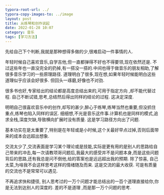 ```yaml
---
typora-root-url: ../
typora-copy-images-to: ../image
layout: post
title: 从练琴和创作说起
date: 2022-01-28 10:07
category: 音乐
tags: [学习方法]
---
```




先给自己下个判断,我就是那种想得多做的少,很难启动一件事情的人.



年轻时候自己喜欢音乐,自学吉他,但一直都弹得不好也不得要领,现在依然还是. 不过这些年也一直没完全的扔掉,有一搭没一搭的.中间也得于做音乐的朋友相助,了解很多音乐学习的一些原理路径. 道理明白了很多,现在想,如果年轻时候能明白这些道理似乎应该会好很多. 但回头一琢磨,好像也不对劲.



很多书也好,专家给出的结论都是高度总结出来的,可用于指定方向 ,却不能代替过程. 自己不断试错,思考,总结然后得出同样的结论的过程. 这决定深度.  



明明自己很喜欢音乐中的创作,却写的甚少,醉心于练琴,练琴当然也重要,但没抓住重点,练琴也陷入同样的误区.  细细想,不光是音乐这件事.计算机也是同样的模式,追求全栈,深度欠缺,导致横向扩展时没有质量.  这是学习路径方向出了问题.



基本功实在是太重要了,特别是在年轻或是小时候,这个关最好早点过掉,否则后面带来的成本会远超出想象.



交流太少了,交流表面是学习某个理论或是技能,实际是更有用的是别人的思路给自己带来的冲击,每一次请教项哥问题后,我最大的感受并不是问题本身,而是这些问题背后的思路,还有我总是问不倒他,给的答案也是远远超出我的预期.  除了惊喜, 自己太菜,为啥我不会这样思考这样的情绪随及而来.  这是交流的最大收获.  可是有质量的交流也不是常常可以遇见.



不再追求快和捷径, 别人思考过的一万个问题才能总结出的一百个道理直接给你,你是无法到达别人的深度的.  差的不是道理 ,而是那一万个问题的思考.
